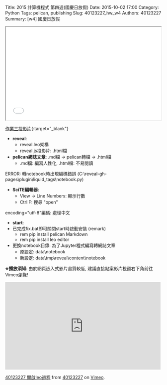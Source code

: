 Title: 2015 計算機程式 第四週(國慶日放假)
Date: 2015-10-02 17:00
Category: Python
Tags: pelican, publishing
Slug: 40123227_hw_w4
Authors: 40123227
Summary: [w4] 國慶日放假





<iframe src="40123227_cp_w3_p.html" width="500" height="300"></iframe>

[作業三投影片](40123227_cp_w3_p.html){:target="_blank"}

  * **reveal**:
      * reveal.leo架構
      * reveal.js投影片: .html檔
  * **pelican網誌文章**: .md檔 -> pelican轉檔 -> .html檔
      * .md檔: 編寫人性化, .html檔: 不易閱讀

ERROR: 轉notebook時出現編碼錯誤 (C:\reveal-gh-pages\plugin\liquid_tags\notebook.py)

  * **SciTE編輯器**:
    * View -> Line Numbers: 顯示行數
    * Ctrl F: 搜尋 "open"

encoding="utf-8"編碼: 處理中文

  * **start**:
  * 已完成fix.bat即可關閉start時啟動安裝 (remark)
    * rem pip install pelican Markdown
    * rem pip install leo editor
  * 更換notebook目錄: 為了Jupyter程式編寫轉網誌文章
    * 原設定: data\notebook
    * 新設定: data\tmp\reveal\content\notebook


**※播放須知**: 由於網頁嵌入式影片畫質較低, 建議直接點案影片視窗右下角前往Vimeo瀏覽!

<iframe src="https://player.vimeo.com/video/151098807" width="500" height="281" frameborder="0" webkitallowfullscreen mozallowfullscreen allowfullscreen></iframe>
<p><a href="https://vimeo.com/151098807">40123227 開啟leo過程</a> from <a href="https://vimeo.com/user28483043">40123227</a> on <a href="https://vimeo.com">Vimeo</a>.</p>

